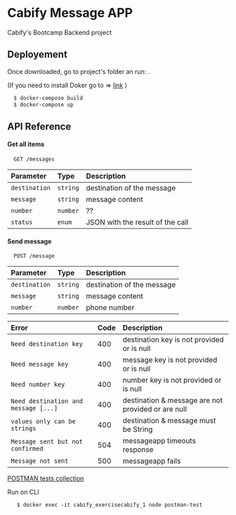 # Cabify Message APP

Cabify's Bootcamp Backend project 


## Deployement

Once downloaded, go to project's folder an run: .

(If you need to install Doker go to => [link](https://www.docker.com/get-started/) )

```bash
  $ docker-compose build
  $ docker-compose up
```

## API Reference

#### Get all items

```http
  GET /messages
```

| Parameter | Type     | Description                |
| :-------- | :------- | :------------------------- |
| `destination` | `string` | destination of the message |
| `message` | `string` | message content |
| `number` | `number` | ?? |
| `status` | `enum` | JSON with the result of the call |







#### Send message

```http
  POST /message
```

| Parameter | Type     | Description                       |
| :-------- | :------- | :-------------------------------- |
| `destination` | `string` | destination of the message |
| `message` | `string` | message content |
| `number` | `number` | phone number |

| Error | Code    | Description                       |
| :-------- | :------- | :-------------------------------- |
| `Need destination key` | 400 | destination key is not provided or is null |
| `Need message key` | 400 | message key is not provided or is null |
| `Need number key` | 400 | number key is not provided or is null|
| `Need destination and message [...]` | 400 | destination & message are not provided or are null|
| `values only can be strings` | 400 | destination & message must be String|
| `Message sent but not confirmed` | 504 | messageapp timeouts response|
| `Message not sent` | 500 | messageapp fails |


[POSTMAN tests collection](test_messages.postman_collection.json) 

Run on CLI

```
   $ docker exec -it cabify_exercisecabify_1 node postman-test
```



